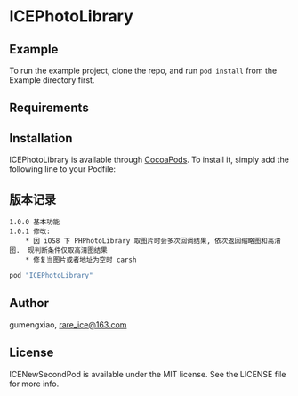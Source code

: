 # ICEPhotoLibrary



## Example

To run the example project, clone the repo, and run `pod install` from the Example directory first.

## Requirements

## Installation

ICEPhotoLibrary is available through [CocoaPods](http://cocoapods.org). To install
it, simply add the following line to your Podfile:

## 版本记录
    1.0.0 基本功能
    1.0.1 修改:
        * 因 iOS8 下 PHPhotoLibrary 取图片时会多次回调结果, 依次返回缩略图和高清图.  现判断条件仅取高清图结果
        * 修复当图片或者地址为空时 carsh

```ruby
pod "ICEPhotoLibrary"
```

## Author

gumengxiao, rare_ice@163.com

## License

ICENewSecondPod is available under the MIT license. See the LICENSE file for more info.